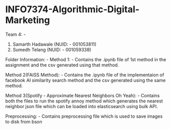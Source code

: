 # INFO7374-Algorithmic-Digital-Marketing

Team 4: - 

1. Samarth Hadawale (NUID: - 001053811)
2. Sumedh Telang (NUID: - 001059338)

Folder Information: -
Method 1: - Contains the .ipynb file of 1st method in the assignment and the csv generated using that method.

Method 2(FAISS Method): - Contains the .ipynb file of the implementaion of facebook AI similarity search method and the csv generated using the same method.

Method 3(Spotify - Approximate Nearest Neighbors Oh Yeah): - Contains both the files to run the spotify annoy method which generates the nearest neighbor json file which can be loaded into elasticsearch using bulk API.

Preprocessing: - Contains preprocessing file which is used to save images to disk from bson
